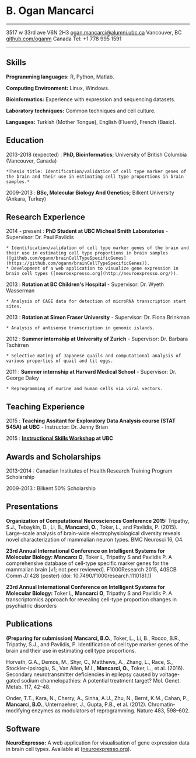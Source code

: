 B. Ogan Mancarci
============

-------------------		----------------------------
3517 w 33rd ave V6N 2H3			[ogan.mancarci@alumni.ubc.ca](mailto:ogan.mancarci@alumni.ubc.ca)
Vancouver, BC				[github.com/oganm](https://github.com/oganm)
Canada					Tel: +1 778 995 1591
-------------------		----------------------------

Skills
---------
**Programming languages:** R, Python, Matlab.

**Computing Environment:** Linux, Windows.

**Bioinformatics:** Experience with expression and sequencing datasets.

**Laboratory techniques:** Common techniques and cell culture.

**Languages:** Turkish (Mother Tongue), English (Fluent), French (Basic).

Education
---------

2013-2018 (expected)
:   **PhD, Bioinformatics**; University of British Columbia (Vancouver, Canada)

    *Thesis title: Identification/validation of cell type marker genes of the brain and their use in estimating cell type proportions in brain samples.*


2009-2013
:   **BSc, Molecular Biology And Genetics;** Bilkent University (Ankara, Turkey)

Research Experience
----------

2014 - present
:   **PhD Student at UBC Micheal Smith Laboratories** - Supervisor: Dr. Paul Pavlidis

    * Identification/validation of cell type marker genes of the brain and their use in estimating cell type proportions in brain samples ([github.com/oganm/brainCellTypeSpecificGenes](https://github.com/oganm/brainCellTypeSpecificGenes)).
    * Development of a web application to visualize gene expression in brain cell types ([neuroexpresso.org](http://neuroexpresso.org/)).


2013
:   **Rotation at BC Children's Hospital** - Supervisor: Dr. Wyeth Wasserman

    * Analysis of CAGE data for detection of microRNA transcription start sites.

2013
:   **Rotation at Simon Fraser University** - Supervisor: Dr. Fiona Brinkman

    * Analysis of antisense transcription in genomic islands.

2012
:   **Summer internship at University of Zurich** - Supervisor: Dr. Barbara Tschirren

    * Selective mating of Japanese quails and computational analysis of various properties of quail and tit eggs.

2011
:   **Summer internship at Harvard Medical School** - Supervisor: Dr. George Daley

    * Reprogramming of murine and human cells via viral vectors.


Teaching Experience
---------------------

2015
: **Teaching Assitant for Exploratory Data Analysis course (STAT 545A) at UBC** - Instructor: Dr. Jenny Brian

2015
: **[Instructional Skills Workshop](http://iswnetwork.ca/) at UBC**

Awards and Scholarships
--------------------
2013-2014
: Canadian Institutes of Health Research Training Program Scholarship

2009-2013
: Bilkent 50% Scholarship


Presentations
--------------------
**Organization of Computational Neurosciences Conference 2015:** Tripathy, S.J., Tebaykin, D., Li, B., **Mancarci, O.**, Toker, L., and Pavlidis, P. (2015). Large-scale analysis of brain-wide electrophysiological diversity reveals novel characterization of mammalian neuron types. BMC Neurosci 16, O4.

**23rd Annual International Conference on Intelligent Systems for Molecular Biology:** **Mancarcı O**, Toker L, Tripathy S and Pavlidis P. A comprehensive database of cell-type specific marker genes for the mammalian brain [v1; not peer reviewed]. F1000Research 2015, 4(ISCB Comm J):428 (poster) (doi: 10.7490/f1000research.1110181.1)

**23rd Annual International Conference on Intelligent Systems for Molecular Biology:** Toker L, **Mancarci O**, Tripathy S and Pavlidis P. A transcriptomics approach for revealing cell-type proportion changes in psychiatric disorders


Publications
------------
<!--zotero cell format -->
**(Preparing for submission)** **Mancarci, B.O.**, Toker, L., Li, B., Rocco, B.R., Tripathy, S.J., and Pavlidis, P. Identification of cell type marker genes of the brain and their use in estimating cell type proportions.


Horvath, G.A., Demos, M., Shyr, C., Matthews, A., Zhang, L., Race, S., Stockler-Ipsiroglu, S., Van Allen, M.I., **Mancarci, O.**, Toker, L., et al. (2016). Secondary neurotransmitter deficiencies in epilepsy caused by voltage-gated sodium channelopathies: A potential treatment target? Mol. Genet. Metab. 117, 42–48.

Onder, T.T., Kara, N., Cherry, A., Sinha, A.U., Zhu, N., Bernt, K.M., Cahan, P., **Mancarci, B.O.**, Unternaehrer, J., Gupta, P.B., et al. (2012). Chromatin-modifying enzymes as modulators of reprogramming. Nature 483, 598–602.


Software
------------
**NeuroExpresso:** A web application for visualisation of gene expression data in brain cell types. Available at ([neuroexpresso.org](http://neuroexpresso.org/)).

